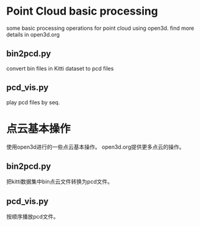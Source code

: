# Point Cloud basic processing
some basic processing operations for point cloud using open3d.
find more details in open3d.org 

## bin2pcd.py
convert bin files in Kitti dataset to pcd files
## pcd_vis.py
play pcd files by seq.


# 点云基本操作
使用open3d进行的一些点云基本操作。 open3d.org提供更多点云的操作。
## bin2pcd.py
把kitti数据集中bin点云文件转换为pcd文件。
## pcd_vis.py
按顺序播放pcd文件。
